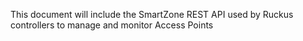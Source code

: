 This document will include the SmartZone REST API used by Ruckus controllers to manage and monitor Access Points
